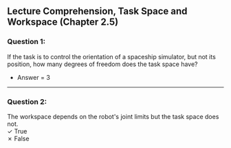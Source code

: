 ## Lecture Comprehension, Task Space and Workspace (Chapter 2.5)

### Question 1:
If the task is to control the orientation of a spaceship simulator, but not its position, how many degrees of freedom does the task space have?<br>
- Answer = 3

--------------------------------------------------------------------------------------------------------------------------------------------------------
### Question 2:
The workspace depends on the robot's joint limits but the task space does not.<br>
&#10003; True<br>
&#10007; False<br>
